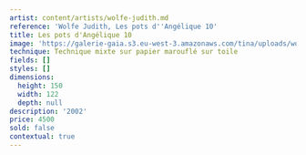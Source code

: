 ```yaml
---
artist: content/artists/wolfe-judith.md
reference: 'Wolfe Judith, Les pots d''Angélique 10'
title: Les pots d'Angélique 10
image: 'https://galerie-gaia.s3.eu-west-3.amazonaws.com/tina/uploads/wolfe-judith/galerie-gaia-judith-wolfe-Lespots d''Angélique 10-150x122 cm-5000€-technique mixte sur papier marouflé_toile-2002 .jpg'
technique: Technique mixte sur papier marouflé sur toile
fields: []
styles: []
dimensions:
  height: 150
  width: 122
  depth: null
description: '2002'
price: 4500
sold: false
contextual: true
---
```


